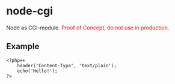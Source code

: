 # node-cgi

   Node as CGI-module. <span style="color: red;">Proof of Concept, do not use in production.</span>

## Example

```php++
<?php++
    header('Content-Type', 'text/plain');
    echo('Hello!');
?>
